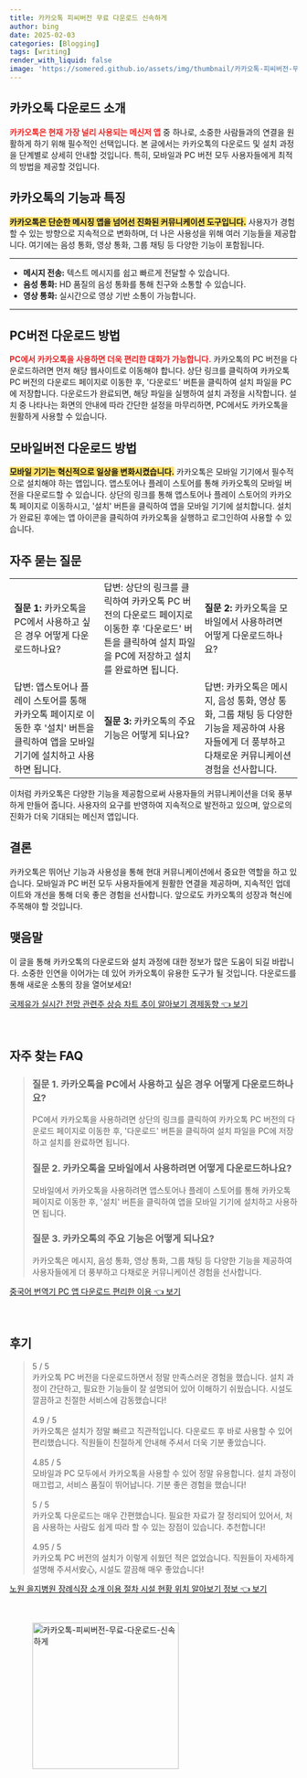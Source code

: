 ```yaml
---
title: 카카오톡 피씨버전 무료 다운로드 신속하게
author: bing
date: 2025-02-03
categories: [Blogging]
tags: [writing]
render_with_liquid: false
image: 'https://somered.github.io/assets/img/thumbnail/카카오톡-피씨버전-무료-다운로드-신속하게.webp'
---
```



<h2 id='카카오톡_다운로드_소개'>카카오톡 다운로드 소개</h2>

<p><b><span style="color: #ee2323;">카카오톡은 현재 가장 널리 사용되는 메신저 앱</span></b> 중 하나로, 소중한 사람들과의 연결을 원활하게 하기 위해 필수적인 선택입니다. 본 글에서는 카카오톡의 다운로드 및 설치 과정을 단계별로 상세히 안내할 것입니다. 특히, 모바일과 PC 버전 모두 사용자들에게 최적의 방법을 제공할 것입니다.</p>

<h2 id='카카오톡의_기능과_특징'>카카오톡의 기능과 특징</h2>

<p><b><span style="background-color: #ffe066;">카카오톡은 단순한 메시징 앱을 넘어선 진화된 커뮤니케이션 도구입니다.</span></b> 사용자가 경험할 수 있는 방향으로 지속적으로 변화하며, 더 나은 사용성을 위해 여러 기능들을 제공합니다. 여기에는 음성 통화, 영상 통화, 그룹 채팅 등 다양한 기능이 포함됩니다.</p>

<hr />

<ul>
    <li><b>메시지 전송:</b> 텍스트 메시지를 쉽고 빠르게 전달할 수 있습니다.</li>
    <li><b>음성 통화:</b> HD 품질의 음성 통화를 통해 친구와 소통할 수 있습니다.</li>
    <li><b>영상 통화:</b> 실시간으로 영상 기반 소통이 가능합니다.</li>
</ul>

<hr />

<h2 id='PC버전_다운로드_방법'>PC버전 다운로드 방법</h2>

<p><b><span style="color: #ee2323;">PC에서 카카오톡을 사용하면 더욱 편리한 대화가 가능합니다.</span></b> 카카오톡의 PC 버전을 다운로드하려면 먼저 해당 웹사이트로 이동해야 합니다. 상단 링크를 클릭하여 카카오톡 PC 버전의 다운로드 페이지로 이동한 후, '다운로드' 버튼을 클릭하여 설치 파일을 PC에 저장합니다. 다운로드가 완료되면, 해당 파일을 실행하여 설치 과정을 시작합니다. 설치 중 나타나는 화면의 안내에 따라 간단한 설정을 마무리하면, PC에서도 카카오톡을 원활하게 사용할 수 있습니다.</p>

<h2 id='모바일버전_다운로드_방법'>모바일버전 다운로드 방법</h2>

<p><b><span style="background-color: #ffe066;">모바일 기기는 혁신적으로 일상을 변화시켰습니다.</span></b> 카카오톡은 모바일 기기에서 필수적으로 설치해야 하는 앱입니다. 앱스토어나 플레이 스토어를 통해 카카오톡의 모바일 버전을 다운로드할 수 있습니다. 상단의 링크를 통해 앱스토어나 플레이 스토어의 카카오톡 페이지로 이동하시고, '설치' 버튼을 클릭하여 앱을 모바일 기기에 설치합니다. 설치가 완료된 후에는 앱 아이콘을 클릭하여 카카오톡을 실행하고 로그인하여 사용할 수 있습니다.</p>

<h2 id='자주_묻는_질문'>자주 묻는 질문</h2>

<table>
    <tr>
        <td><b>질문 1:</b> 카카오톡을 PC에서 사용하고 싶은 경우 어떻게 다운로드하나요?</td>
        <td>답변: 상단의 링크를 클릭하여 카카오톡 PC 버전의 다운로드 페이지로 이동한 후 '다운로드' 버튼을 클릭하여 설치 파일을 PC에 저장하고 설치를 완료하면 됩니다.</td>
        <td><b>질문 2:</b> 카카오톡을 모바일에서 사용하려면 어떻게 다운로드하나요?</td>
    </tr>
    <tr>
        <td>답변: 앱스토어나 플레이 스토어를 통해 카카오톡 페이지로 이동한 후 '설치' 버튼을 클릭하여 앱을 모바일 기기에 설치하고 사용하면 됩니다.</td>
        <td><b>질문 3:</b> 카카오톡의 주요 기능은 어떻게 되나요?</td>
        <td>답변: 카카오톡은 메시지, 음성 통화, 영상 통화, 그룹 채팅 등 다양한 기능을 제공하여 사용자들에게 더 풍부하고 다채로운 커뮤니케이션 경험을 선사합니다.</td>
    </tr>
</table>

<p>이처럼 카카오톡은 다양한 기능을 제공함으로써 사용자들의 커뮤니케이션을 더욱 풍부하게 만들어 줍니다. 사용자의 요구를 반영하여 지속적으로 발전하고 있으며, 앞으로의 진화가 더욱 기대되는 메신저 앱입니다.</p>

<h2 id='결론'>결론</h2>

<p>카카오톡은 뛰어난 기능과 사용성을 통해 현대 커뮤니케이션에서 중요한 역할을 하고 있습니다. 모바일과 PC 버전 모두 사용자들에게 원활한 연결을 제공하며, 지속적인 업데이트와 개선을 통해 더욱 좋은 경험을 선사합니다. 앞으로도 카카오톡의 성장과 혁신에 주목해야 할 것입니다.</p>

<h2 id='맺음말'>맺음말</h2>

<p>이 글을 통해 카카오톡의 다운로드와 설치 과정에 대한 정보가 많은 도움이 되길 바랍니다. 소중한 인연을 이어가는 데 있어 카카오톡이 유용한 도구가 될 것입니다. 다운로드를 통해 새로운 소통의 장을 열어보세요!</p>


<p><a class="click-button" title="국제유가 실시간 전망 관련주 상승 차트 추이 알아보기 경제동향" href="https://somered.github.io/posts/%EA%B5%AD%EC%A0%9C%EC%9C%A0%EA%B0%80-%EC%8B%A4%EC%8B%9C%EA%B0%84-%EC%A0%84%EB%A7%9D-%EA%B4%80%EB%A0%A8%EC%A3%BC-%EC%83%81%EC%8A%B9-%EC%B0%A8%ED%8A%B8-%EC%B6%94%EC%9D%B4-%EC%95%8C%EC%95%84%EB%B3%B4%EA%B8%B0-%EA%B2%BD%EC%A0%9C%EB%8F%99%ED%96%A5/" rel="dofollow">국제유가 실시간 전망 관련주 상승 차트 추이 알아보기 경제동향 👈 보기</a></p><br>
<h2 id='자주_찾는_FAQ'>자주 찾는 FAQ</h2>
<div itemscope="" itemtype="https://schema.org/FAQPage"> 
<blockquote> 
<div itemscope="" itemprop="mainEntity" itemtype="https://schema.org/Question"> 
<h3 itemprop="name">질문 1. 카카오톡을 PC에서 사용하고 싶은 경우 어떻게 다운로드하나요?</h3> 
<div itemscope="" itemprop="acceptedAnswer" itemtype="https://schema.org/Answer"> 
<span itemprop="text"> 
<p>PC에서 카카오톡을 사용하려면 상단의 링크를 클릭하여 카카오톡 PC 버전의 다운로드 페이지로 이동한 후, '다운로드' 버튼을 클릭하여 설치 파일을 PC에 저장하고 설치를 완료하면 됩니다.</p> 
</span> 
</div> 
</div> 
<div itemscope="" itemprop="mainEntity" itemtype="https://schema.org/Question"> 
<h3 itemprop="name">질문 2. 카카오톡을 모바일에서 사용하려면 어떻게 다운로드하나요?</h3> 
<div itemscope="" itemprop="acceptedAnswer" itemtype="https://schema.org/Answer"> 
<span itemprop="text"> 
<p>모바일에서 카카오톡을 사용하려면 앱스토어나 플레이 스토어를 통해 카카오톡 페이지로 이동한 후, '설치' 버튼을 클릭하여 앱을 모바일 기기에 설치하고 사용하면 됩니다.</p> 
</span> 
</div> 
</div> 
<div itemscope="" itemprop="mainEntity" itemtype="https://schema.org/Question"> 
<h3 itemprop="name">질문 3. 카카오톡의 주요 기능은 어떻게 되나요?</h3> 
<div itemscope="" itemprop="acceptedAnswer" itemtype="https://schema.org/Answer"> 
<span itemprop="text"> 
<p>카카오톡은 메시지, 음성 통화, 영상 통화, 그룹 채팅 등 다양한 기능을 제공하여 사용자들에게 더 풍부하고 다채로운 커뮤니케이션 경험을 선사합니다.</p> 
</span> 
</div> 
</div> 
</blockquote> 
</div>
<p><a class="click-button" title="중국어 번역기 PC 앱 다운로드 편리한 이용" href="https://somered.github.io/posts/%EC%A4%91%EA%B5%AD%EC%96%B4-%EB%B2%88%EC%97%AD%EA%B8%B0-PC-%EC%95%B1-%EB%8B%A4%EC%9A%B4%EB%A1%9C%EB%93%9C-%ED%8E%B8%EB%A6%AC%ED%95%9C-%EC%9D%B4%EC%9A%A9/" rel="dofollow">중국어 번역기 PC 앱 다운로드 편리한 이용 👈 보기</a></p><br>
<h2 id='후기'>후기</h2>
<div itemscope itemtype="https://schema.org/Product">
  <blockquote>
  <div itemprop="review" itemscope itemtype="https://schema.org/Review">
      <div itemprop="reviewRating" itemscope itemtype="https://schema.org/Rating"> <span itemprop="ratingValue">5</span> / <span itemprop="bestRating">5</span> </div>
      <span itemprop="reviewBody">카카오톡 PC 버전을 다운로드하면서 정말 만족스러운 경험을 했습니다. 설치 과정이 간단하고, 필요한 기능들이 잘 설명되어 있어 이해하기 쉬웠습니다. 시설도 깔끔하고 친절한 서비스에 감동했습니다!</span>
  </div>
  <br>
  <div itemprop="review" itemscope itemtype="https://schema.org/Review">
      <div itemprop="reviewRating" itemscope itemtype="https://schema.org/Rating"> <span itemprop="ratingValue">4.9</span> / <span itemprop="bestRating">5</span> </div>
      <span itemprop="reviewBody">카카오톡은 설치가 정말 빠르고 직관적입니다. 다운로드 후 바로 사용할 수 있어 편리했습니다. 직원들이 친절하게 안내해 주셔서 더욱 기분 좋았습니다.</span>
  </div>
  <br>
  <div itemprop="review" itemscope itemtype="https://schema.org/Review">
      <div itemprop="reviewRating" itemscope itemtype="https://schema.org/Rating"> <span itemprop="ratingValue">4.85</span> / <span itemprop="bestRating">5</span> </div>
      <span itemprop="reviewBody">모바일과 PC 모두에서 카카오톡을 사용할 수 있어 정말 유용합니다. 설치 과정이 매끄럽고, 서비스 품질이 뛰어납니다. 기분 좋은 경험을 했습니다!</span>
  </div>
  <br>
  <div itemprop="review" itemscope itemtype="https://schema.org/Review">
      <div itemprop="reviewRating" itemscope itemtype="https://schema.org/Rating"> <span itemprop="ratingValue">5</span> / <span itemprop="bestRating">5</span> </div>
      <span itemprop="reviewBody">카카오톡 다운로드는 매우 간편했습니다. 필요한 자료가 잘 정리되어 있어서, 처음 사용하는 사람도 쉽게 따라 할 수 있는 장점이 있습니다. 추천합니다!</span>
  </div>
  <br>
  <div itemprop="review" itemscope itemtype="https://schema.org/Review">
      <div itemprop="reviewRating" itemscope itemtype="https://schema.org/Rating"> <span itemprop="ratingValue">4.95</span> / <span itemprop="bestRating">5</span> </div>
      <span itemprop="reviewBody">카카오톡 PC 버전의 설치가 이렇게 쉬웠던 적은 없었습니다. 직원들이 자세하게 설명해 주셔서安心, 시설도 깔끔해 매우 좋았습니다!</span>
  </div>
  </blockquote>
</div>
<p><a class="click-button" title="노원 을지병원 장례식장 소개 이용 절차 시설 현황 위치 알아보기 정보" href="https://somered.github.io/posts/%EB%85%B8%EC%9B%90-%EC%9D%84%EC%A7%80%EB%B3%91%EC%9B%90-%EC%9E%A5%EB%A1%80%EC%8B%9D%EC%9E%A5-%EC%86%8C%EA%B0%9C-%EC%9D%B4%EC%9A%A9-%EC%A0%88%EC%B0%A8-%EC%8B%9C%EC%84%A4-%ED%98%84%ED%99%A9-%EC%9C%84%EC%B9%98-%EC%95%8C%EC%95%84%EB%B3%B4%EA%B8%B0-%EC%A0%95%EB%B3%B4/" rel="dofollow">노원 을지병원 장례식장 소개 이용 절차 시설 현황 위치 알아보기 정보 👈 보기</a></p><br>
<figure class="image"><img src="https://somered.github.io/assets/img/thumbnail/카카오톡-피씨버전-무료-다운로드-신속하게.webp" alt="카카오톡-피씨버전-무료-다운로드-신속하게" width="256" height="256"></figure>